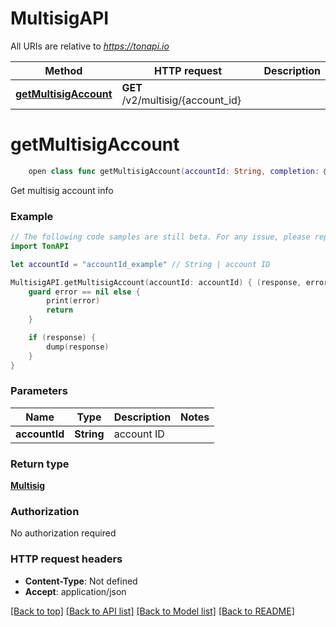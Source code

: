 # MultisigAPI

All URIs are relative to *https://tonapi.io*

Method | HTTP request | Description
------------- | ------------- | -------------
[**getMultisigAccount**](MultisigAPI.md#getmultisigaccount) | **GET** /v2/multisig/{account_id} | 


# **getMultisigAccount**
```swift
    open class func getMultisigAccount(accountId: String, completion: @escaping (_ data: Multisig?, _ error: Error?) -> Void)
```



Get multisig account info

### Example
```swift
// The following code samples are still beta. For any issue, please report via http://github.com/OpenAPITools/openapi-generator/issues/new
import TonAPI

let accountId = "accountId_example" // String | account ID

MultisigAPI.getMultisigAccount(accountId: accountId) { (response, error) in
    guard error == nil else {
        print(error)
        return
    }

    if (response) {
        dump(response)
    }
}
```

### Parameters

Name | Type | Description  | Notes
------------- | ------------- | ------------- | -------------
 **accountId** | **String** | account ID | 

### Return type

[**Multisig**](Multisig.md)

### Authorization

No authorization required

### HTTP request headers

 - **Content-Type**: Not defined
 - **Accept**: application/json

[[Back to top]](#) [[Back to API list]](../README.md#documentation-for-api-endpoints) [[Back to Model list]](../README.md#documentation-for-models) [[Back to README]](../README.md)

